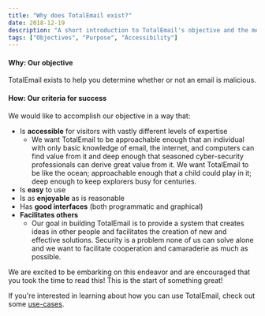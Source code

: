 ```yaml
---
title: "Why does TotalEmail exist?"
date: 2018-12-19
description: "A short introduction to TotalEmail's objective and the means of accomplishing that objective."
tags: ["Objectives", "Purpose", "Accessibility"]
---
```


#### Why: Our objective

TotalEmail exists to help you determine whether or not an email is malicious.

#### How: Our criteria for success

We would like to accomplish our objective in a way that:

- Is **accessible** for visitors with vastly different levels of expertise
    - We want TotalEmail to be approachable enough that an individual with only basic knowledge of email, the internet, and computers can find value from it and deep enough that seasoned cyber-security professionals can derive great value from it. We want TotalEmail to be like the ocean; approachable enough that a child could play in it; deep enough to keep explorers busy for centuries.
- Is **easy** to use
- Is as **enjoyable** as is reasonable
- Has **good interfaces** (both programmatic and graphical)
- **Facilitates others**
    - Our goal in building TotalEmail is to provide a system that creates ideas in other people and facilitates the creation of new and effective solutions. Security is a problem none of us can solve alone and we want to facilitate cooperation and camaraderie as much as possible.

We are excited to be embarking on this endeavor and are encouraged that you took the time to read this! This is the start of something great!

If you're interested in learning about how you can use TotalEmail, check out some [use-cases](/use-cases/).
